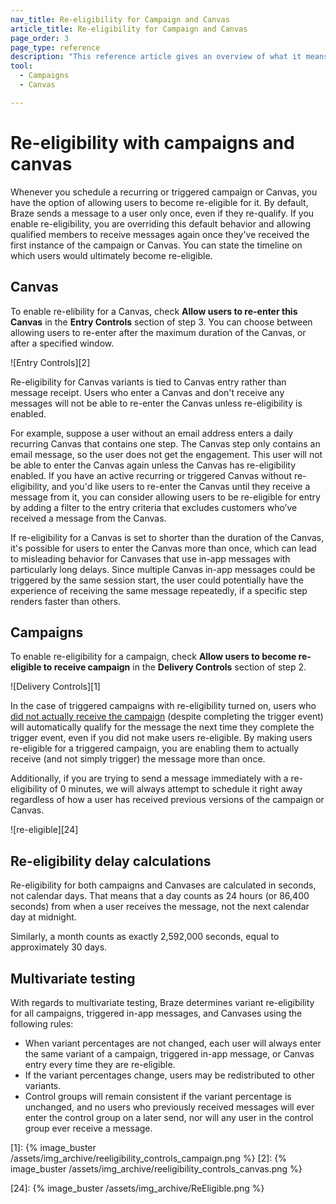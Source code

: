 ```yaml
---
nav_title: Re-eligibility for Campaign and Canvas
article_title: Re-eligibility for Campaign and Canvas
page_order: 3
page_type: reference
description: "This reference article gives an overview of what it means to allow users to become re-eligible to receive or re-enter a campaign or Canvas."
tool:
  - Campaigns
  - Canvas

---
```


# Re-eligibility with campaigns and canvas

Whenever you schedule a recurring or triggered campaign or Canvas, you have the option of allowing users to become re-eligible for it. By default, Braze sends a message to a user only once, even if they re-qualify. If you enable re-eligibility, you are overriding this default behavior and allowing qualified members to receive messages again once they've received the first instance of the campaign or Canvas. You can state the timeline on which users would ultimately become re-eligible.

## Canvas

To enable re-elibility for a Canvas, check **Allow users to re-enter this Canvas** in the **Entry Controls** section of step 3. You can choose between allowing users to re-enter after the maximum duration of the Canvas, or after a specified window.

![Entry Controls][2]

Re-eligibility for Canvas variants is tied to Canvas entry rather than message receipt. Users who enter a Canvas and don't receive any messages will not be able to re-enter the Canvas unless re-eligibility is enabled. 

For example, suppose a user without an email address enters a daily recurring Canvas that contains one step. The Canvas step only contains an email message, so the user does not get the engagement. This user will not be able to enter the Canvas again unless the Canvas has re-eligibility enabled. If you have an active recurring or triggered Canvas without re-eligibility, and you'd like users to re-enter the Canvas until they receive a message from it, you can consider allowing users to be re-eligible for entry by adding a filter to the entry criteria that excludes customers who’ve received a message from the Canvas.

If re-eligibility for a Canvas is set to shorter than the duration of the Canvas, it's possible for users to enter the Canvas more than once, which can lead to misleading behavior for Canvases that use in-app messages with particularly long delays. Since multiple Canvas in-app messages could be triggered by the same session start, the user could potentially have the experience of receiving the same message repeatedly, if a specific step renders faster than others.

## Campaigns

To enable re-eligibility for a campaign, check **Allow users to become re-eligible to receive campaign** in the **Delivery Controls** section of step 2.

![Delivery Controls][1]

In the case of triggered campaigns with re-eligibility turned on, users who [did not actually receive the campaign]({{site.baseurl}}/user_guide/engagement_tools/campaigns/scheduling_and_organizing/delivery_types/triggered_delivery/#why-did-a-user-not-receive-my-triggered-campaign) (despite completing the trigger event) will automatically qualify for the message the next time they complete the trigger event, even if you did not make users re-eligible. By making users re-eligible for a triggered campaign, you are enabling them to actually receive (and not simply trigger) the message more than once.

Additionally, if you are trying to send a message immediately with a re-eligibility of 0 minutes, we will always attempt to schedule it right away regardless of how a user has received previous versions of the campaign or Canvas.

![re-eligible][24]

## Re-eligibility delay calculations

Re-eligibility for both campaigns and Canvases are calculated in seconds, not calendar days. That means that a day counts as 24 hours (or 86,400 seconds) from when a user receives the message, not the next calendar day at midnight.

Similarly, a month counts as exactly 2,592,000 seconds, equal to approximately 30 days.

## Multivariate testing

With regards to multivariate testing, Braze determines variant re-eligibility for all campaigns, triggered in-app messages, and Canvases using the following rules:

- When variant percentages are not changed, each user will always enter the same variant of a campaign, triggered in-app message, or Canvas entry every time they are re-eligible.
- If the variant percentages change, users may be redistributed to other variants.
- Control groups will remain consistent if the variant percentage is unchanged, and no users who previously received messages will ever enter the control group on a later send, nor will any user in the control group ever receive a message.

[1]: {% image_buster /assets/img_archive/reeligibility_controls_campaign.png %}
[2]: {% image_buster /assets/img_archive/reeligibility_controls_canvas.png %}

[24]: {% image_buster /assets/img_archive/ReEligible.png %}
